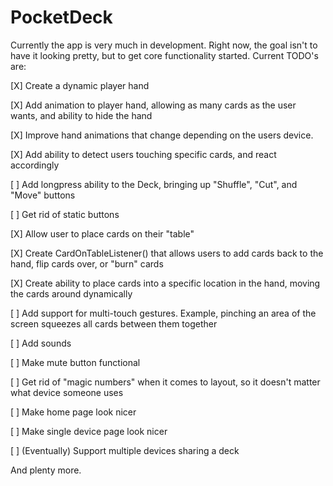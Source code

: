 # PocketDeck
Currently the app is very much in development. Right now, the goal isn't to have it looking pretty, but to get core functionality started.
Current TODO's are:

[X] Create a dynamic player hand

[X] Add animation to player hand, allowing as many cards as the user wants, and ability to hide the hand

[X] Improve hand animations that change depending on the users device.

[X] Add ability to detect users touching specific cards, and react accordingly

[ ] Add longpress ability to the Deck, bringing up "Shuffle", "Cut", and "Move" buttons

[ ] Get rid of static buttons

[X] Allow user to place cards on their "table"

[X] Create CardOnTableListener() that allows users to add cards back to the hand, flip cards over, or "burn" cards

[X] Create ability to place cards into a specific location in the hand, moving the cards around dynamically

[ ] Add support for multi-touch gestures. Example, pinching an area of the screen squeezes all cards between them together

[ ] Add sounds

[ ] Make mute button functional

[ ] Get rid of "magic numbers" when it comes to layout, so it doesn't matter what device someone uses

[ ] Make home page look nicer

[ ] Make single device page look nicer

[ ] (Eventually) Support multiple devices sharing a deck

And plenty more.
